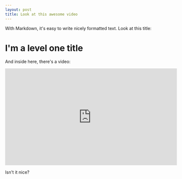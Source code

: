 ```yaml
---
layout: post
title: Look at this awesome video
---
```


With Markdown, it's easy to write nicely formatted text.
Look at this title:

# I'm a level one title

And inside here, there's a video:

<iframe width="560" height="315" src="https://www.youtube.com/embed/nBLlKaMlvgc" frameborder="0" allowfullscreen></iframe>

Isn't it nice?
